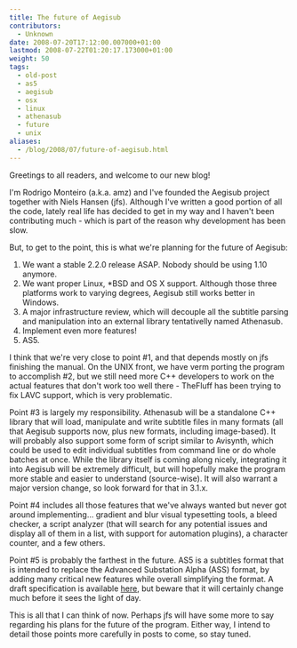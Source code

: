 ```yaml
---
title: The future of Aegisub
contributors:
  - Unknown
date: 2008-07-20T17:12:00.007000+01:00
lastmod: 2008-07-22T01:20:17.173000+01:00
weight: 50
tags:
  - old-post
  - as5
  - aegisub
  - osx
  - linux
  - athenasub
  - future
  - unix
aliases:
  - /blog/2008/07/future-of-aegisub.html
---
```


Greetings to all readers, and welcome to our new blog!

I'm Rodrigo Monteiro (a.k.a. amz) and I've founded the Aegisub project together with Niels Hansen (jfs). Although I've written a good portion of all the code, lately real life has decided to get in my way and I haven't been contributing much - which is part of the reason why development has been slow.

But, to get to the point, this is what we're planning for the future of Aegisub:

1. We want a stable 2.2.0 release ASAP. Nobody should be using 1.10 anymore.
1. We want proper Linux, \*BSD and OS X support. Although those three platforms work to varying degrees, Aegisub still works better in Windows.
1. A major infrastructure review, which will decouple all the subtitle parsing and manipulation into an external library tentativelly named Athenasub.
1. Implement even more features!
1. AS5.

I think that we're very close to point #1, and that depends mostly on jfs finishing the manual. On the UNIX front, we have verm porting the program to accomplish #2, but we still need more C++ developers to work on the actual features that don't work too well there - TheFluff has been trying to fix LAVC support, which is very problematic.

Point #3 is largely my responsibility. Athenasub will be a standalone C++ library that will load, manipulate and write subtitle files in many formats (all that Aegisub supports now, plus new formats, including image-based). It will probably also support some form of script similar to Avisynth, which could be used to edit individual subtitles from command line or do whole batches at once. While the library itself is coming along nicely, integrating it into Aegisub will be extremely difficult, but will hopefully make the program more stable and easier to understand (source-wise). It will also warrant a major version change, so look forward for that in 3.1.x.

Point #4 includes all those features that we've always wanted but never got around implementing... gradient and blur visual typesetting tools, a bleed checker, a script analyzer (that will search for any potential issues and display all of them in a list, with support for automation plugins), a character counter, and a few others.

Point #5 is probably the farthest in the future. AS5 is a subtitles format that is intended to replace the Advanced Substation Alpha (ASS) format, by adding many critical new features while overall simplifying the format. A draft specification is available [here](https://spaceboyz.net/svn/aegisub/trunk/specs/as5/as5.pdf), but beware that it will certainly change much before it sees the light of day.

This is all that I can think of now. Perhaps jfs will have some more to say regarding his plans for the future of the program. Either way, I intend to detail those points more carefully in posts to come, so stay tuned.
